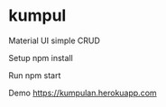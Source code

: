 # kumpul

Material UI simple CRUD

Setup
npm install

Run
npm start

Demo
https://kumpulan.herokuapp.com
